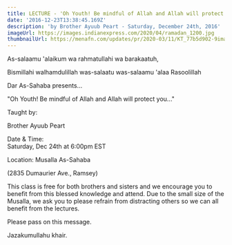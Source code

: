 ```yaml
---
title: LECTURE - 'Oh Youth! Be mindful of Allah and Allah will protect you'
date: '2016-12-23T13:38:45.169Z'
description: 'by Brother Ayuub Peart - Saturday, December 24th, 2016'
imageUrl: https://images.indianexpress.com/2020/04/ramadan_1200.jpg
thumbnailUrl: https://menafn.com/updates/pr/2020-03/11/KT_77b5d902-9image_story.jpg
---
```


As-salaamu 'alaikum wa rahmatullahi wa barakaatuh,

Bismillahi walhamdulillah was-salaatu was-salaamu 'alaa Rasoolillah

Dar As-Sahaba presents...

"Oh Youth! Be mindful of Allah and Allah will protect you..."

Taught by:

Brother Ayuub Peart

Date & Time:  
 Saturday, Dec 24th at 6:00pm EST

Location:
Musalla As-Sahaba

(2835 Dumaurier Ave., Ramsey)

This class is free for both brothers and sisters and we encourage you to benefit from this blessed knowledge and attend. Due to the small size of the Musalla, we ask you to please refrain from distracting others so we can all benefit from the lectures.

Please pass on this message.

Jazakumullahu khair.
